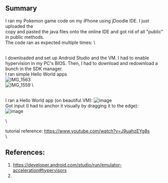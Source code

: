 ## Summary
I ran my Pokemon game code on my iPhone using jDoodle IDE. I just uploaded the \
copy and pasted the java files onto the online IDE and got rid of all "public" in public methods. \
The code ran as expected multiple times: \

\
I downloaded and set up Android Studio and the VM.
I had to enable hypervision in my PC's BIOS. Then, I had to download and redownload a bunch in the SDK manager. \
I ran simple Hello World apps \
![IMG_1563](https://github.com/user-attachments/assets/a43965e9-48b1-4612-b946-9021f7d7e39a) \
![IMG_1559](https://github.com/user-attachments/assets/e1e4c6e5-f7a6-40e3-a02e-f2fa1af84a7f) \

\
I ran a Hello World app (on beautiful VM):
![image](https://github.com/user-attachments/assets/b48a2365-4315-4bea-a04c-b80face7069c)
\
Got input (I had to anchor it visually by dragging it to the edge): \
![image](https://github.com/user-attachments/assets/d8b16012-f801-47f0-a10e-687abfcc66e9)

\

tutorial reference: https://www.youtube.com/watch?v=J9uahzEYg8s \
\

## References:
1. https://developer.android.com/studio/run/emulator-acceleration#hypervisors
2. 
